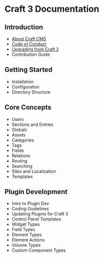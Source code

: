 Craft 3 Documentation
=====================

## Introduction

- [About Craft CMS](introduction.md)
- [Code of Conduct](coc.md)
- [Upgrading from Craft 2](upgrade.md)
- Contribution Guide

## Getting Started

- Installation
- Configuration
- Directory Structure

## Core Concepts

- Users
- Sections and Entries
- Globals
- Assets
- Categories
- Tags
- Fields
- Relations
- Routing
- Searching
- Sites and Localization
- Templates

## Plugin Development

- Intro to Plugin Dev
- Coding Guidelines
- Updating Plugins for Craft 3
- Control Panel Templates
- Widget Types
- Field Types
- Element Types
- Element Actions
- Volume Types
- Custom Component Types
